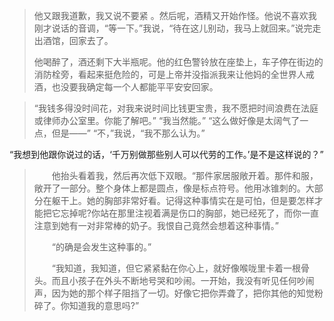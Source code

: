 > 他又跟我道歉，我又说不要紧 。然后呢，酒精又开始作怪。他说不喜欢我刚才说话的音调，“等一下。”我说，“待在这儿别动，我马上就回来。”说完走出酒馆，回家去了。 
>
> 他喝醉了，酒还剩下大半瓶呢。他的红色警铃放在座垫上，车子停在街边的消防栓旁，看起来挺危险的，可是上帝并没指派我来让他妈的全世界人戒酒，也没要我确定每一个人都能平平安安回家。



> “我钱多得没时间花，对我来说时间比钱更宝贵，我不愿把时间浪费在法庭或律师办公室里。你能了解吧。” 
>“我当然能。”
>“这么做好像是太阔气了一点，但是——”
>“不，”我说，“我不那么认为。”

“我想到他跟你说过的话，‘千万别做那些别人可以代劳的工作。’是不是这样说的？”

>
>
>　　他抬头看着我，然后再次低下双眼。“那件家居服敞开着。那件和服，敞开了一部分。整个身体上都是圆点，像是标点符号。他用冰锥刺的。大部分在躯干上。她的胸部非常好看。记得这种事情实在是可怕，但是要怎样才能把它忘掉呢?你站在那里注视着满是伤口的胸部，她已经死了，而你一直注意到她有一对非常棒的奶子。我恨自己竟然会想着这种事情。”
>
>　　“的确是会发生这种事的。”
>
>　　“我知道，我知道，但它紧紧黏在你心上，就好像喉咙里卡着一根骨头。而且小孩子在外头不断地号哭和吵闹。一开始，我没有听见任何吵闹声，因为她的那个样子阻挡了一切。好像它把你弄聋了，把你其他的知觉粉碎了。你知道我的意思吗?”